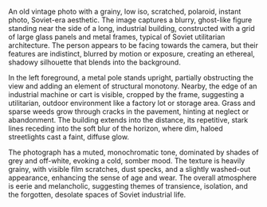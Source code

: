 An old vintage photo with a grainy, low iso, scratched, polaroid, instant photo, Soviet-era aesthetic. The image captures a blurry, ghost-like figure standing near the side of a long, industrial building, constructed with a grid of large glass panels and metal frames, typical of Soviet utilitarian architecture. The person appears to be facing towards the camera, but their features are indistinct, blurred by motion or exposure, creating an ethereal, shadowy silhouette that blends into the background.

In the left foreground, a metal pole stands upright, partially obstructing the view and adding an element of structural monotony. Nearby, the edge of an industrial machine or cart is visible, cropped by the frame, suggesting a utilitarian, outdoor environment like a factory lot or storage area. Grass and sparse weeds grow through cracks in the pavement, hinting at neglect or abandonment. The building extends into the distance, its repetitive, stark lines receding into the soft blur of the horizon, where dim, haloed streetlights cast a faint, diffuse glow.

The photograph has a muted, monochromatic tone, dominated by shades of grey and off-white, evoking a cold, somber mood. The texture is heavily grainy, with visible film scratches, dust specks, and a slightly washed-out appearance, enhancing the sense of age and wear. The overall atmosphere is eerie and melancholic, suggesting themes of transience, isolation, and the forgotten, desolate spaces of Soviet industrial life.